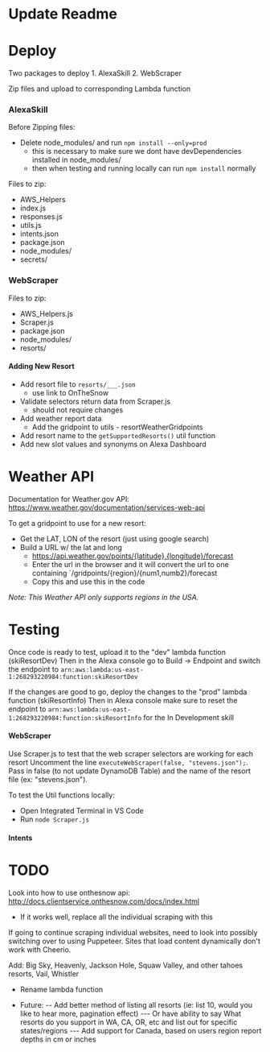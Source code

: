 # Update Readme

# Deploy
Two packages to deploy 1. AlexaSkill 2. WebScraper

Zip files and upload to corresponding Lambda function

### AlexaSkill
Before Zipping files:
- Delete node_modules/ and run `npm install --only=prod`
  - this is necessary to make sure we dont have devDependencies installed in node_modules/
  - then when testing and running locally can run `npm install` normally

Files to zip:
- AWS_Helpers
- index.js
- responses.js
- utils.js
- intents.json
- package.json
- node_modules/
- secrets/

### WebScraper
Files to zip:
- AWS_Helpers.js
- Scraper.js
- package.json
- node_modules/
- resorts/

#### Adding New Resort
- Add resort file to `resorts/___.json`
  - use link to OnTheSnow
- Validate selectors return data from Scraper.js
  - should not require changes
- Add weather report data
  - Add the gridpoint to utils - resortWeatherGridpoints
- Add resort name to the `getSupportedResorts()` util function
- Add new slot values and synonyms on Alexa Dashboard


# Weather API
Documentation for Weather.gov API:
https://www.weather.gov/documentation/services-web-api

To get a gridpoint to use for a new resort:
- Get the LAT, LON of the resort (just using google search)
- Build a URL w/ the lat and long
  - https://api.weather.gov/points/{latitude},{longitude}/forecast
  - Enter the url in the browser and it will convert the url to one containing `/gridpoints/{region}/{num1,numb2}/forecast
  - Copy this and use this in the code

_Note: This Weather API only supports regions in the USA._
# Testing

Once code is ready to test, upload it to the "dev" lambda function (skiResortDev)
Then in the Alexa console go to Build -> Endpoint and switch the endpoint to `arn:aws:lambda:us-east-1:268293220984:function:skiResortDev`

If the changes are good to go, deploy the changes to the "prod" lambda function (skiResortInfo)
Then in Alexa console make sure to reset the endpoint to `arn:aws:lambda:us-east-1:268293220984:function:skiResortInfo` for the In Development skill
#### WebScraper
Use Scraper.js to test that the web scraper selectors are working for each resort 
Uncomment the line `executeWebScraper(false, "stevens.json");`. Pass in false (to not update DynamoDB Table) and the name of the resort file (ex: "stevens.json"). 

To test the Util functions locally:
- Open Integrated Terminal in VS Code
- Run `node Scraper.js`

#### Intents



# TODO

Look into how to use onthesnow api: http://docs.clientservice.onthesnow.com/docs/index.html
- If it works well, replace all the individual scraping with this

If going to continue scraping individual websites, need to look into possibly switching over to using Puppeteer.
Sites that load content dynamically don't work with Cheerio.

Add: Big Sky, Heavenly, Jackson Hole, Squaw Valley, and other tahoes resorts,  Vail, Whistler

- Rename lambda function

- Future:
-- Add better method of listing all resorts (ie: list 10, would you like to hear more, pagination effect)
--- Or have ability to say What resorts do you support in WA, CA, OR, etc and list out for specific states/regions
--- Add support for Canada, based on users region report depths in cm or inches